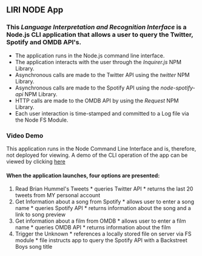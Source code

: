 ## LIRI NODE App

### This *Language Interpretation and Recognition Interface* is a Node.js CLI application that allows a user to query the Twitter, Spotify and OMDB API's.

* The application runs in the Node.js command line interface.
* The application interacts with the user through the *Inquirer.js* NPM Library.
* Asynchronous calls are made to the Twitter API using the *twitter* NPM Library.
* Asynchronous calls are made to the Spotify API using the *node-spotify-api* NPM Library.
* HTTP calls are made to the OMDB API by using the *Request* NPM Library.
* Each user interaction is time-stamped and committed to a Log file via the Node FS Module.

### Video Demo
This application runs in the Node Command Line Interface and is, therefore, not deployed for viewing.   A demo of the CLI operation of the app can be viewed by clicking [here](https://youtu.be/Pnt1aZmquOQ)


#### When the application launches, four options are presented:
  1. Read Brian Hummel's Tweets
    * queries Twitter API
    * returns the last 20 tweets from MY personal account
  2. Get Information about a song from Spotify
    * allows user to enter a song name
    * queries Spotify API
    * returns information about the song and a link to song preview
  3. Get information about a film from OMDB
    * allows user to enter a film name
    * queries OMDB API
    * returns information about the film
  4. Trigger the Unknown
    * references a locally stored file on server via FS module
    * file instructs app to query the Spotify API with a Backstreet Boys song title


